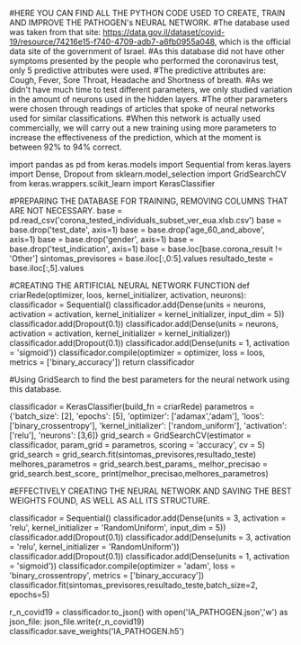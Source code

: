 #HERE YOU CAN FIND ALL THE PYTHON CODE USED TO CREATE, TRAIN AND IMPROVE THE PATHOGEN's NEURAL NETWORK.
#The database used was taken from that site: https://data.gov.il/dataset/covid-19/resource/74216e15-f740-4709-adb7-a6fb0955a048, which is the official data site of the government of Israel.
#As this database did not have other symptoms presented by the people who performed the coronavirus test, only 5 predictive attributes were used.
#The predictive attributes are: Cough, Fever, Sore Throat, Headache and Shortness of breath.
#As we didn't have much time to test different parameters, we only studied variation in the amount of neurons used in the hidden layers.
#The other parameters were chosen through readings of articles that spoke of neural networks used for similar classifications.
#When this network is actually used commercially, we will carry out a new training using more parameters to increase the effectiveness of the prediction, which at the moment is between 92% to 94% correct.

import pandas as pd
from keras.models import Sequential
from keras.layers import Dense, Dropout
from sklearn.model_selection import GridSearchCV
from keras.wrappers.scikit_learn import KerasClassifier


#PREPARING THE DATABASE FOR TRAINING, REMOVING COLUMNS THAT ARE NOT NECESSARY.
base = pd.read_csv('corona_tested_individuals_subset_ver_eua.xlsb.csv')
base = base.drop('test_date', axis=1)
base = base.drop('age_60_and_above', axis=1)
base = base.drop('gender', axis=1)
base = base.drop('test_indication', axis=1)
base = base.loc[base.corona_result != 'Other']
sintomas_previsores = base.iloc[:,0:5].values
resultado_teste = base.iloc[:,5].values

#CREATING THE ARTIFICIAL NEURAL NETWORK FUNCTION
def criarRede(optimizer, loos, kernel_initializer, activation, neurons):
    classificador = Sequential()
    classificador.add(Dense(units = neurons, activation = activation,
                        kernel_initializer = kernel_initializer, input_dim = 5))
    classificador.add(Dropout(0.1))
    classificador.add(Dense(units = neurons, activation = activation,
                        kernel_initializer = kernel_initializer))
    classificador.add(Dropout(0.1))
    classificador.add(Dense(units = 1, activation = 'sigmoid'))
    classificador.compile(optimizer = optimizer, loss = loos,
                      metrics = ['binary_accuracy'])
    return classificador

#Using GridSearch to find the best parameters for the neural network using this database.

classificador = KerasClassifier(build_fn = criarRede)
parametros = {'batch_size': [2],
              'epochs': [5],
              'optimizer': ['adamax','adam'],
              'loos': ['binary_crossentropy'],
              'kernel_initializer': ['random_uniform'],
              'activation': ['relu'],
              'neurons': [3,6]}
grid_search = GridSearchCV(estimator = classificador,
                           param_grid = parametros,
                           scoring = 'accuracy',
                           cv = 5)
grid_search = grid_search.fit(sintomas_previsores,resultado_teste)
melhores_parametros = grid_search.best_params_
melhor_precisao = grid_search.best_score_
print(melhor_precisao,melhores_parametros)

#EFFECTIVELY CREATING THE NEURAL NETWORK AND SAVING THE BEST WEIGHTS FOUND, AS WELL AS ALL ITS STRUCTURE.

classificador = Sequential()
classificador.add(Dense(units = 3, activation = 'relu',
                        kernel_initializer = 'RandomUniform', input_dim = 5))
classificador.add(Dropout(0.1))
classificador.add(Dense(units = 3, activation = 'relu',
                        kernel_initializer = 'RandomUniform'))
classificador.add(Dropout(0.1))
classificador.add(Dense(units = 1, activation = 'sigmoid'))
classificador.compile(optimizer = 'adam', loss = 'binary_crossentropy',
                      metrics = ['binary_accuracy'])
classificador.fit(sintomas_previsores,resultado_teste,batch_size=2, epochs=5)

r_n_covid19 = classificador.to_json()
with open('IA_PATHOGEN.json','w') as json_file:
    json_file.write(r_n_covid19)
classificador.save_weights('IA_PATHOGEN.h5')